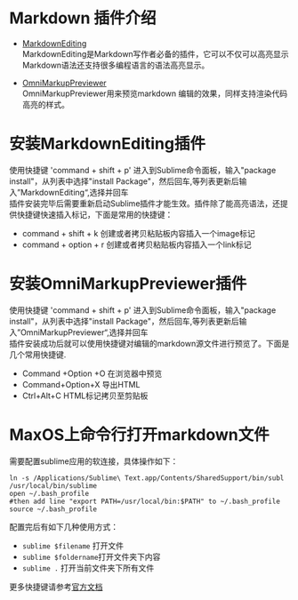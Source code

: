 # Markdown 插件介绍
* [MarkdownEditing][MarkdownEditing-main]  
MarkdownEditing是Markdown写作者必备的插件，它可以不仅可以高亮显示Markdown语法还支持很多编程语言的语法高亮显示。

* [OmniMarkupPreviewer][OmniMarkupPreviewer-main]  
OmniMarkupPreviewer用来预览markdown 编辑的效果，同样支持渲染代码高亮的样式。

# 安装MarkdownEditing插件
使用快捷键 'command + shift + p' 进入到Sublime命令面板，输入"package install"，从列表中选择"install Package"，然后回车,等列表更新后输入”MarkdownEditing“,选择并回车  
插件安装完毕后需要重新启动Sublime插件才能生效。插件除了能高亮语法，还提供快捷键快速插入标记，下面是常用的快捷键：

* command + shift + k 创建或者拷贝粘贴板内容插入一个image标记
* command + option + r 创建或者拷贝粘贴板内容插入一个link标记

# 安装OmniMarkupPreviewer插件
使用快捷键 'command + shift + p' 进入到Sublime命令面板，输入"package install"，从列表中选择"install Package"，然后回车,等列表更新后输入”OmniMarkupPreviewer“,选择并回车  
插件安装成功后就可以使用快捷键对编辑的markdown源文件进行预览了。下面是几个常用快捷键.

* Command +Option +O 在浏览器中预览
* Command+Option+X 导出HTML
* Ctrl+Alt+C HTML标记拷贝至剪贴板

# MaxOS上命令行打开markdown文件
需要配置sublime应用的软连接，具体操作如下：
```
ln -s /Applications/Sublime\ Text.app/Contents/SharedSupport/bin/subl /usr/local/bin/sublime
open ~/.bash_profile
#then add line "export PATH=/usr/local/bin:$PATH" to ~/.bash_profile
source ~/.bash_profile
```

配置完后有如下几种使用方式：

* `sublime $filename` 打开文件
* `sublime $foldername`打开文件夹下内容
* `sublime .` 打开当前文件夹下所有文件

更多快捷键请参考[官方文档][markdownediting-key]

[markdownediting-key]: https://github.com/SublimeText-Markdown/MarkdownEditing#key-bindings
[MarkdownEditing-main]: https://github.com/SublimeText-Markdown/MarkdownEditing
[OmniMarkupPreviewer-main]: https://github.com/timonwong/OmniMarkupPreviewer
